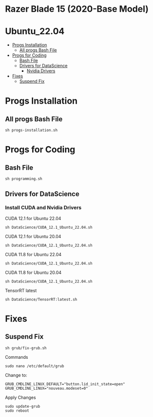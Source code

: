 # Razer Blade 15 (2020-Base Model) 
# Ubuntu_22.04

- [Progs Installation](#progs-installation)
  - [All progs Bash File](#all-progs-bash-file)
- [Progs for Coding](#progs-for-coding)
  - [Bash File](#bash-file)
  - [Drivers for DataScience](#drivers-for-datascience)
    - [Nvidia Drivers](#install-cuda-and-nvidia-drivers)
- [Fixes](#fixes)
  - [Suspend Fix](#suspend-fix)



# Progs Installation
## All progs Bash File
```ssh
sh progs-installation.sh
```

# Progs for Coding
## Bash File
```ssh
sh programming.sh
```

## Drivers for DataScience
### Install CUDA and Nvidia Drivers
CUDA 12.1 for Ubuntu 22.04
```ssh
sh DataScience/CUDA_12.1_Ubuntu_22.04.sh
```
CUDA 12.1 for Ubuntu 20.04
```ssh
sh DataScience/CUDA_12.1_Ubuntu_22.04.sh
```
CUDA 11.8 for Ubuntu 22.04
```ssh
sh DataScience/CUDA_12.1_Ubuntu_22.04.sh
```
CUDA 11.8 for Ubuntu 20.04
```ssh
sh DataScience/CUDA_12.1_Ubuntu_22.04.sh
```
TensorRT latest
```ssh
sh DataScience/TensorRT:latest.sh
```


# Fixes
## Suspend Fix
```ssh
sh grub/fix-grub.sh
```
Commands
```ssh
sudo nano /etc/default/grub
```
Change to:
```ssh
GRUB_CMDLINE_LINUX_DEFAULT="button.lid_init_state=open"
GRUB_CMDLINE_LINUX="nouveau.modeset=0"
```
Apply Changes
```ssh
sudo update-grub
sudo reboot
```


